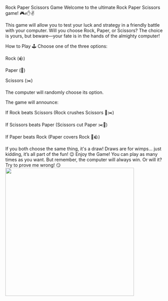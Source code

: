 Rock Paper Scissors Game
Welcome to the ultimate Rock Paper Scissors game! 🎮✊✋✌️

This game will allow you to test your luck and strategy in a friendly battle with your computer. Will you choose Rock, Paper, or Scissors? The choice is yours, but beware—your fate is in the hands of the almighty computer!

How to Play 🕹️
Choose one of the three options:

Rock (🪨)

Paper (📄)

Scissors (✂️)

The computer will randomly choose its option.

The game will announce:

If Rock beats Scissors (Rock crushes Scissors 🤜✂️)

If Scissors beats Paper (Scissors cut Paper ✂️📄)

If Paper beats Rock (Paper covers Rock 📄🪨)

If you both choose the same thing, it's a draw! Draws are for wimps... just kidding, it’s all part of the fun! 😉
Enjoy the Game!
You can play as many times as you want. But remember, the computer will always win. Or will it? Try to prove me wrong! 😏
<img src="E:\Python\Python Project\Rock_Paper_Scissors_game\rps_game.png" width="400" height="400">






